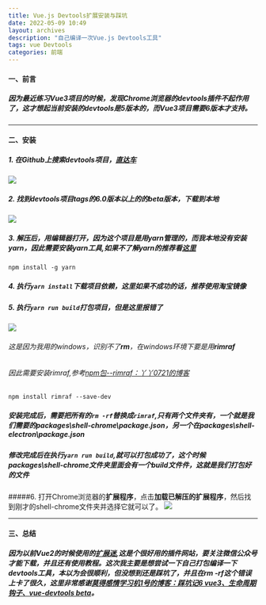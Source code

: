 ```yaml
---
title: Vue.js Devtools扩展安装与踩坑
date: 2022-05-09 10:49
layout: archives
description: "自己编译一次Vue.js Devtools工具"
tags: vue Devtools
categories: 前端 
---
```

#### 一、前言
##### 因为最近练习Vue3项目的时候，发现Chrome浏览器的devtools插件不起作用了，这才想起当前安装的devtools是5版本的，而Vue3项目需要6版本才支持。
****
#### 二、安装
##### 1. 在Github上搜索**devtools**项目，[直达车](https://github.com/vuejs/devtools)
![](https://s3.bmp.ovh/imgs/2022/05/08/3fd173ea052a1fe7.jpg)
##### 2. 找到**devtools**项目**tags**的6.0版本以上的的**beta**版本，下载到本地
![](https://s3.bmp.ovh/imgs/2022/05/08/10f6a897cd289f5e.jpg)
##### 3. 解压后，用编辑器打开，因为这个项目是用**yarn**管理的，而我本地没有安装**yarn**，因此需要安装**yarn**工具,如果不了解yarn的推荐看[这里](https://blog.csdn.net/yw00yw/article/details/81354533?ops_request_misc=%257B%2522request%255Fid%2522%253A%2522165206155416781483777869%2522%252C%2522scm%2522%253A%252220140713.130102334.pc%255Fall.%2522%257D&request_id=165206155416781483777869&biz_id=0&utm_medium=distribute.pc_search_result.none-task-blog-2~all~first_rank_ecpm_v1~rank_v31_ecpm-1-81354533-null-null.142^v9^pc_search_result_cache,157^v4^control&utm_term=yarn&spm=1018.2226.3001.4187)
`npm install -g yarn`
##### 4. 执行`yarn install`下载项目依赖，这里如果不成功的话，推荐使用淘宝镜像
##### 5. 执行`yarn run build`打包项目，但是这里报错了
![](https://s3.bmp.ovh/imgs/2022/05/08/b36d114564f3665a.jpg)
###### 这是因为我用的windows，识别不了**rm**，在windows环境下要是用**rimraf**
###### 因此需要安装rimraf,参考[npm包--rimraf：丫丫0721的博客](https://blog.csdn.net/u013530539/article/details/79073799?ops_request_misc=%257B%2522request%255Fid%2522%253A%2522165206215016782388047283%2522%252C%2522scm%2522%253A%252220140713.130102334.pc%255Fall.%2522%257D&request_id=165206215016782388047283&biz_id=0&utm_medium=distribute.pc_search_result.none-task-blog-2~all~first_rank_ecpm_v1~rank_v31_ecpm-2-79073799-null-null.142^v9^pc_search_result_cache,157^v4^control&utm_term=rimraf%E5%AE%89%E8%A3%85&spm=1018.2226.3001.4187)
`npm install rimraf --save-dev`
##### 安装完成后，需要把所有的`rm -rf`替换成`rimraf`,只有两个文件夹有，一个就是我们需要的packages\shell-chrome\package.json，另一个在packages\shell-electron\package.json
##### 修改完成后在执行`yarn run build`,就可以打包成功了，这个时候packages\shell-chrome文件夹里面会有一个**build**文件件，这就是我们打包好的文件
#####6. 打开Chrome浏览器的**扩展程序**，点击**加载已解压的扩展程序**，然后找到刚才的shell-chrome文件夹并选择它就可以了。
![](https://s3.bmp.ovh/imgs/2022/05/08/840a0862c72f1f41.jpg)
***
#### 三、总结
##### 因为以前Vue2的时候使用的[扩展迷](https://www.extfans.com/),这是个很好用的插件网站，要关注微信公众号才能下载，并且还有使用教程。这次我主要是想尝试一下自己打包编译一下devtools工具，本以为会很顺利，但没想到还是踩坑了，并且在**rm -rf**这个错误上卡了很久，这里非常感谢[莫得感情学习机1号的博客：踩坑记6 vue3、生命周期钩子、vue-devtools beta](https://blog.csdn.net/Alloom/article/details/119184917)。
